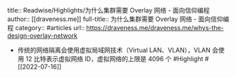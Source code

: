 title:: Readwise/Highlights/为什么集群需要 Overlay 网络 - 面向信仰编程
author:: [[draveness.me]]
full-title:: 为什么集群需要 Overlay 网络 - 面向信仰编程
category:: #articles
url:: https://draveness.me/draveness.me/whys-the-design-overlay-network
- 传统的网络隔离会使用虚拟局域网技术（Virtual LAN、VLAN），VLAN 会使用 12 比特表示虚拟网络 ID，虚拟网络的上限是 4096 个 #Highlight #[[2022-07-16]]